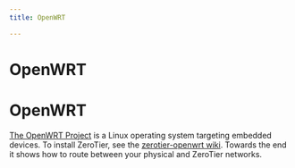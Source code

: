 ```yaml
---
title: OpenWRT

---
```


OpenWRT
=====

# OpenWRT
[The OpenWRT Project](https://openwrt.org/) is a Linux operating system targeting embedded devices.
To install ZeroTier, see the [zerotier-openwrt wiki](https://github.com/mwarning/zerotier-openwrt/wiki). Towards the end it shows how to route between your physical and ZeroTier networks.


